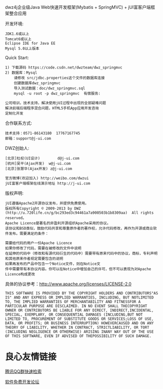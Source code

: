  dwz4j企业级Java Web快速开发框架(Mybatis + SpringMVC) + jUI富客户端框架整合应用 

开发环境:

	JDK1.6或以上
	Tomcat6或以上
	Eclipse IDE for Java EE
	Mysql 5.0以上版本

Quick Start:

	1) 下载源码 https://code.csdn.net/dwzteam/dwz_springmvc
	2) 数据库：Mysql
		请修改 src/jdbc.properties这个文件的数据库连接
		创建数据库dwz_springmvc
		导入测试数据：doc/dwz_springmvc.sql
		mysql -u root -p dwz_springmvc  有偿服务: 

	公司培训，技术支持，解决使用jUI过程中出现的全部疑难问题
	解决前端后端程序混合问题，HTML5手机App应用开发咨询
	定制化开发
	
 合作联系方式: 

	技术支持：0571-86143180	17767167745
	邮箱：support@j-ui.com

 DWZ创始人: 

	[北京]杜权(UI设计)		d@j-ui.com
	[杭州]吴平(Ajax开发)	w@j-ui.com
	[北京]张慧华(Ajax开发)	z@j-ui.com

	官方微博(欢迎加入) http://weibo.com/dwzui
	jUI富客户端框架在线演示地址 http://j-ui.com

 版权声明: 

	jUI遵循Apache2开源协议发布，并提供免费使用。
	版权所有Copyright © 2009-2013 by DWZ (http://u.720life.cn/g/bc293ed3c94461a7a900503b1b8309aa)  All rights reserved。
	Apache Licence是著名的非盈利开源组织Apache采用的协议。
	该协议和BSD类似，鼓励代码共享和尊重原作者的著作权，允许代码修改，再作为开源或商业软件发布。需要满足的条件： 
	
	需要给代码的用户一份Apache Licence
	如果你修改了代码，需要在被修改的文件中说明
	在延伸的代码中（修改和有源代码衍生的代码中）需要带有原来代码中的协议，商标，专利声明和其他原来作者规定需要包含的说明
	如果再发布的产品中包含一个Notice文件，则在Notice文
	件中需要带有本协议内容。你可以在Notice中增加自己的许可，但不可以表现为对Apache Licence构成更改
	
具体的协议参考：http://www.apache.org/licenses/LICENSE-2.0

	THIS SOFTWARE IS PROVIDED BY THE COPYRIGHT HOLDERS AND CONTRIBUTORS"AS IS" AND ANY EXPRESS OR IMPLIED WARRANTIES, INCLUDING, BUT NOTLIMITED TO, THE IMPLIED WARRANTIES OF MERCHANTABILITY AND FITNESSFOR A PARTICULAR PURPOSE ARE DISCLAIMED. IN NO EVENT SHALL THECOPYRIGHT OWNER OR CONTRIBUTORS BE LIABLE FOR ANY DIRECT, INDIRECT,INCIDENTAL, SPECIAL, EXEMPLARY, OR CONSEQUENTIAL DAMAGES (INCLUDING,BUT NOT LIMITED TO, PROCUREMENT OF SUBSTITUTE GOODS OR SERVICES;LOSS OF USE, DATA, OR PROFITS; OR BUSINESS INTERRUPTION) HOWEVERCAUSED AND ON ANY THEORY OF LIABILITY, WHETHER IN CONTRACT, STRICTLIABILITY, OR TORT (INCLUDING NEGLIGENCE OR OTHERWISE) ARISING INANY WAY OUT OF THE USE OF THIS SOFTWARE, EVEN IF ADVISED OF THEPOSSIBILITY OF SUCH DAMAGE.
	


 # 良心友情链接

[腾讯QQ群快速检索](http://u.720life.cn/s/8cf73f7c)

[软件免费开发论坛](http://u.720life.cn/s/bbb01dc0)